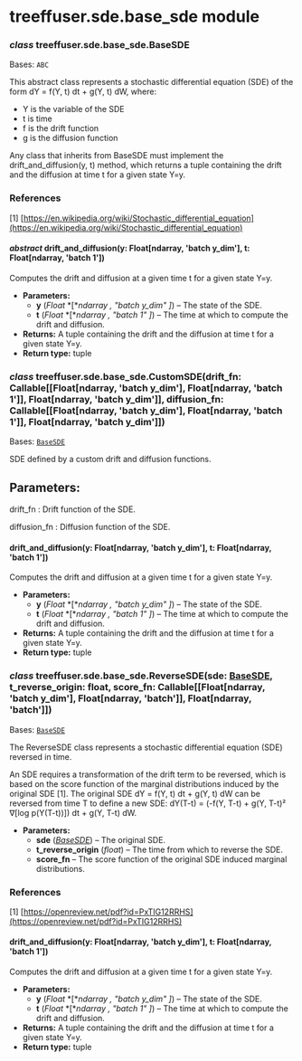 # treeffuser.sde.base_sde module

### *class* treeffuser.sde.base_sde.BaseSDE

Bases: `ABC`

This abstract class represents a stochastic differential equation (SDE) of the form
dY = f(Y, t) dt + g(Y, t) dW, where:
- Y is the variable of the SDE
- t is time
- f is the drift function
- g is the diffusion function

Any class that inherits from BaseSDE must implement the drift_and_diffusion(y, t) method,
which returns a tuple containing the drift and the diffusion at time t for a given state Y=y.

### References

[1] [https://en.wikipedia.org/wiki/Stochastic_differential_equation](https://en.wikipedia.org/wiki/Stochastic_differential_equation)

#### *abstract* drift_and_diffusion(y: Float[ndarray, 'batch y_dim'], t: Float[ndarray, 'batch 1'])

Computes the drift and diffusion at a given time t for a given state Y=y.

* **Parameters:**
  * **y** (*Float* *[**ndarray* *,*  *"batch y_dim"* *]*) – The state of the SDE.
  * **t** (*Float* *[**ndarray* *,*  *"batch 1"* *]*) – The time at which to compute the drift and diffusion.
* **Returns:**
  A tuple containing the drift and the diffusion at time t for a given state Y=y.
* **Return type:**
  tuple

### *class* treeffuser.sde.base_sde.CustomSDE(drift_fn: Callable[[Float[ndarray, 'batch y_dim'], Float[ndarray, 'batch 1']], Float[ndarray, 'batch y_dim']], diffusion_fn: Callable[[Float[ndarray, 'batch y_dim'], Float[ndarray, 'batch 1']], Float[ndarray, 'batch y_dim']])

Bases: [`BaseSDE`](#treeffuser.sde.base_sde.BaseSDE)

SDE defined by a custom drift and diffusion functions.

## Parameters:

drift_fn
: Drift function of the SDE.

diffusion_fn
: Diffusion function of the SDE.

#### drift_and_diffusion(y: Float[ndarray, 'batch y_dim'], t: Float[ndarray, 'batch 1'])

Computes the drift and diffusion at a given time t for a given state Y=y.

* **Parameters:**
  * **y** (*Float* *[**ndarray* *,*  *"batch y_dim"* *]*) – The state of the SDE.
  * **t** (*Float* *[**ndarray* *,*  *"batch 1"* *]*) – The time at which to compute the drift and diffusion.
* **Returns:**
  A tuple containing the drift and the diffusion at time t for a given state Y=y.
* **Return type:**
  tuple

### *class* treeffuser.sde.base_sde.ReverseSDE(sde: [BaseSDE](#treeffuser.sde.base_sde.BaseSDE), t_reverse_origin: float, score_fn: Callable[[Float[ndarray, 'batch y_dim'], Float[ndarray, 'batch']], Float[ndarray, 'batch']])

Bases: [`BaseSDE`](#treeffuser.sde.base_sde.BaseSDE)

The ReverseSDE class represents a stochastic differential equation (SDE) reversed
in time.

An SDE requires a transformation of the drift term to be reversed, which is based on
the score function of the marginal distributions induced by the original SDE [1].
The original SDE dY = f(Y, t) dt + g(Y, t) dW can be reversed from time T to
define a new SDE:
dY(T-t) = (-f(Y, T-t) + g(Y, T-t)² ∇[log p(Y(T-t))]) dt + g(Y, T-t) dW.

* **Parameters:**
  * **sde** ([*BaseSDE*](#treeffuser.sde.base_sde.BaseSDE)) – The original SDE.
  * **t_reverse_origin** (*float*) – The time from which to reverse the SDE.
  * **score_fn** – The score function of the original SDE induced marginal distributions.

### References

[1] [https://openreview.net/pdf?id=PxTIG12RRHS](https://openreview.net/pdf?id=PxTIG12RRHS)

#### drift_and_diffusion(y: Float[ndarray, 'batch y_dim'], t: Float[ndarray, 'batch 1'])

Computes the drift and diffusion at a given time t for a given state Y=y.

* **Parameters:**
  * **y** (*Float* *[**ndarray* *,*  *"batch y_dim"* *]*) – The state of the SDE.
  * **t** (*Float* *[**ndarray* *,*  *"batch 1"* *]*) – The time at which to compute the drift and diffusion.
* **Returns:**
  A tuple containing the drift and the diffusion at time t for a given state Y=y.
* **Return type:**
  tuple
